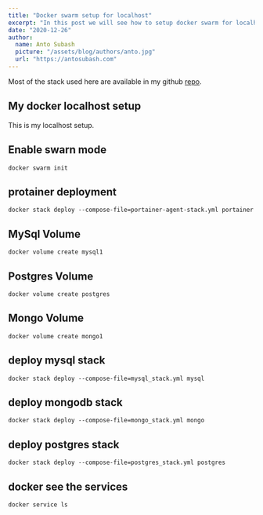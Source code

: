 ```yaml
---
title: "Docker swarm setup for localhost"
excerpt: "In this post we will see how to setup docker swarm for localhost."
date: "2020-12-26"
author:
  name: Anto Subash
  picture: "/assets/blog/authors/anto.jpg"
  url: "https://antosubash.com"
---
```


Most of the stack used here are available in my github [repo](https://github.com/antosubash/docker_stack).

## My docker localhost setup

This is my localhost setup.

## Enable swarn mode

`docker swarm init`

## protainer deployment

`docker stack deploy --compose-file=portainer-agent-stack.yml portainer`

## MySql Volume

`docker volume create mysql1`

## Postgres Volume

`docker volume create postgres`

## Mongo Volume

`docker volume create mongo1`

## deploy mysql stack

`docker stack deploy --compose-file=mysql_stack.yml mysql`

## deploy mongodb stack

`docker stack deploy --compose-file=mongo_stack.yml mongo`

## deploy postgres stack

`docker stack deploy --compose-file=postgres_stack.yml postgres`

## docker see the services

`docker service ls`

